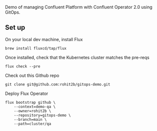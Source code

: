 Demo of managing Confluent Platform with Confluent Operator 2.0 using GitOps.

## Set up

On your local dev machine, install Flux

```
brew install fluxcd/tap/flux
```

Once installed, check that the Kubernetes cluster matches the pre-reqs

```
flux check --pre
```

Check out this Github repo

```
git clone git@github.com:rohit2b/gitops-demo.git
```

Deploy Flux Operator

```
flux bootstrap github \
    --context=demo-qa \
    --owner=rohit2b \
    --repository=gitops-demo \
    --branch=main \
    --path=cluster/qa
```
